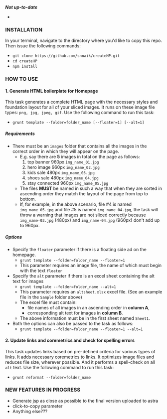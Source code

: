 _**Not up-to-date**_

-

### INSTALLATION
In your terminal, navigate to the directory where you'd like to copy this repo. Then issue the following commands:
* `git clone https://github.com/snnaik/createHP.git`
* `cd createHP`
* `npm install`

### HOW TO USE
#### 1. Generate HTML boilerplate for Homepage
This task generates a complete HTML page with the necessary styles and foundation layout for all of your sliced images. It runs on these image file types: `png, jpg, jpeg, gif`. Use the following command to run this task:
* `grunt template --folder=folder_name [--floater=1] [--alt=1]`

##### Requirements
* There must be an `images` folder that contains all the images in the correct order in which they will appear on the page.
  * E.g. say there are **5** images in total on the page as follows:
    1. top banner 960px `img_name_01.jpg`
    2. hero image 960px `img_name_02.jpg`
    3. kids sale 480px `img_name_03.jpg`
    4. shoes sale 480px `img_name_04.jpg`
    5. stay connected 960px `img_name_05.jpg`
  * The files **MUST** be named in such a way that when they are sorted in ascending order they match the layout of the page from top to bottom.
  * If, for example, in the above scenario, file #4 is named `img_name_05.jpg` and file #5 is named `img_name_04.jpg`, the task will throw a warning that images are not sliced correctly because `img_name-03.jpg` (480px) and `img_name-04.jpg` (960px) don't add up to 960px.

##### Options
* Specify the `floater` parameter if there is a floating side ad on the homepage.
  * `grunt template --folder=folder_name --floater=1`
  * This parameter requires an image file, the name of which must begin with the text `floater`
* Specify the `alt` parameter if there is an excel sheet containing the alt text for images
  * `grunt template --folder=folder_name --alt=1`
  * This parameter requires an `altsheet.xlsx` excel file. (See an example file in the `Sample` folder above)
  * The excel file must contain:
    * file names of all images in an ascending order in **column A**,
    * corresponding alt text for images in **column B**.
  * The above information must be in the first sheet named `Sheet1`.
* Both the options can also be passed to the task as follows:
  * `grunt template --folder=folder_name --floater=1 --alt=1`

#### 2. Update links and coremetrics and check for spelling errors
This task updates links based on pre-defined criteria for various types of links. It adds necessary coremetrics to links. It optimizes image files and reduces file size, wherever possible. And it performs a spell-check on all `alt` text. Use the following command to run this task:
* `grunt reformat --folder=folder_name`

### NEW FEATURES IN PROGRESS
* Generate jsp as close as possible to the final version uploaded to astra
* click-to-copy parameter
* Anything else???
